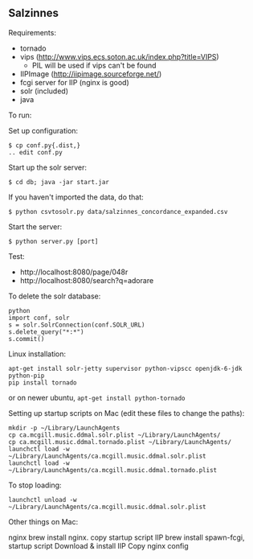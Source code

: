 Salzinnes
---------

Requirements:

* tornado
* vips (http://www.vips.ecs.soton.ac.uk/index.php?title=VIPS)
  * PIL will be used if vips can't be found
* IIPImage (http://iipimage.sourceforge.net/)
* fcgi server for IIP (nginx is good)
* solr (included)
* java

To run:

Set up configuration:

    $ cp conf.py{.dist,}
    .. edit conf.py

Start up the solr server:

    $ cd db; java -jar start.jar

If you haven't imported the data, do that:

    $ python csvtosolr.py data/salzinnes_concordance_expanded.csv

Start the server:

    $ python server.py [port]

Test:

* http://localhost:8080/page/048r
* http://localhost:8080/search?q=adorare

To delete the solr database:

    python
    import conf, solr
    s = solr.SolrConnection(conf.SOLR_URL)
    s.delete_query("*:*")
    s.commit()

Linux installation:

    apt-get install solr-jetty supervisor python-vipscc openjdk-6-jdk python-pip
    pip install tornado

or on newer ubuntu, ```apt-get install python-tornado```

Setting up startup scripts on Mac (edit these files to change the paths):

    mkdir -p ~/Library/LaunchAgents
    cp ca.mcgill.music.ddmal.solr.plist ~/Library/LaunchAgents/
    cp ca.mcgill.music.ddmal.tornado.plist ~/Library/LaunchAgents/
    launchctl load -w ~/Library/LaunchAgents/ca.mcgill.music.ddmal.solr.plist
    launchctl load -w ~/Library/LaunchAgents/ca.mcgill.music.ddmal.tornado.plist

To stop loading:

    launchctl unload -w ~/Library/LaunchAgents/ca.mcgill.music.ddmal.solr.plist

Other things on Mac:

nginx brew install nginx. copy startup script
IIP brew install spawn-fcgi, startup script
Download & install IIP
Copy nginx config
